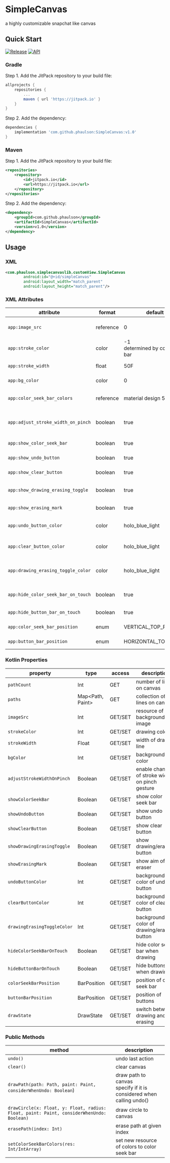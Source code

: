 # SimpleCanvas
a highly customizable snapchat like canvas

## Quick Start
<a href="https://jitpack.io/#phaulson/SimpleCanvas">![Release](https://jitpack.io/v/phaulson/SimpleCanvas.svg)</a>
<a href="https://android-arsenal.com/api?level=24">![API](https://img.shields.io/badge/API-24%2B-brightgreen.svg?style=flat)</a>

### Gradle
Step 1. Add the JitPack repository to your build file:
```gradle
allprojects {
    repositories {
        ...
        maven { url 'https://jitpack.io' }
    }
}
````
Step 2. Add the dependency:
```gradle
dependencies {
    implementation 'com.github.phaulson:SimpleCanvas:v1.0'
}

```
### Maven
Step 1. Add the JitPack repository to your build file:
```xml
<repositories>
    <repository>
        <id>jitpack.io</id>
        <url>https://jitpack.io</url>
    </repository>
</repositories>
````
Step 2. Add the dependency:
```xml
<dependency>
    <groupId>com.github.phaulson</groupId>
    <artifactId>SimpleCanvas</artifactId>
    <version>v1.0</version>
</dependency>
```

##  Usage

### XML
```xml
<com.phaulson.simplecanvaslib.customView.SimpleCanvas
        android:id="@+id/simpleCanvas"
        android:layout_width="match_parent"
        android:layout_height="match_parent"/>
```

### XML Attributes
|attribute|format|default|description|
|---|---|---|---|
|`app:image_src`|reference|0|resource of background image|
|`app:stroke_color`|color|-1<br/>determined by color seek bar|drawing color|
|`app:stroke_width`|float|50F|width of drawn line|
|`app:bg_color`|color|0|background color|
|`app:color_seek_bar_colors`|reference|material design 500|resource array for color seek bar|
|`app:adjust_stroke_width_on_pinch`|boolean|true|enable change of stroke width on pinch gesture|
|`app:show_color_seek_bar`|boolean|true|show color seek bar|
|`app:show_undo_button`|boolean|true|show undo button|
|`app:show_clear_button`|boolean|true|show clear button|
|`app:show_drawing_erasing_toggle`|boolean|true|show drawing/erasing button|
|`app:show_erasing_mark`|boolean|true|show aim of eraser|
|`app:undo_button_color`|color|holo_blue_light|background color of undo button|
|`app:clear_button_color`|color|holo_blue_light|background color of clear button|
|`app:drawing_erasing_toggle_color`|color|holo_blue_light|background color of drawing/erasing button|
|`app:hide_color_seek_bar_on_touch`|boolean|true|hide color seek bar when drawing|
|`app:hide_button_bar_on_touch`|boolean|true|hide buttons when drawing|
|`app:color_seek_bar_position`|enum|VERTICAL_TOP_RIGHT|position of color seek bar|
|`app:button_bar_position`|enum|HORIZONTAL_TOP_RIGHT|position of buttons|

### Kotlin Properties
|property|type|access|description|
|---|---|---|---|
|`pathCount`|Int|GET|number of lines on canvas|
|`paths`|Map<Path, Paint>|GET|collection of lines on canvas|
|`imageSrc`|Int|GET/SET|resource of background image|
|`strokeColor`|Int|GET/SET|drawing color|
|`strokeWidth`|Float|GET/SET|width of drawn line|
|`bgColor`|Int|GET/SET|background color|
|`adjustStrokeWidthOnPinch`|Boolean|GET/SET|enable change of stroke width on pinch gesture|
|`showColorSeekBar`|Boolean|GET/SET|show color seek bar|
|`showUndoButton`|Boolean|GET/SET|show undo button|
|`showClearButton`|Boolean|GET/SET|show clear button|
|`showDrawingErasingToggle`|Boolean|GET/SET|show drawing/erasing button|
|`showErasingMark`|Boolean|GET/SET|show aim of eraser|
|`undoButtonColor`|Int|GET/SET|background color of undo button|
|`clearButtonColor`|Int|GET/SET|background color of clear button|
|`drawingErasingToggleColor`|Int|GET/SET|background color of drawing/erasing button|
|`hideColorSeekBarOnTouch`|Boolean|GET/SET|hide color seek bar when drawing|
|`hideButtonBarOnTouch`|Boolean|GET/SET|hide buttons when drawing|
|`colorSeekBarPosition`|BarPosition|GET/SET|position of color seek bar|
|`buttonBarPosition`|BarPosition|GET/SET|position of buttons|
|`drawState`|DrawState|GET/SET|switch between drawing and erasing|

### Public Methods
|method|description|
|---|---|
|`undo()`|undo last action|
|`clear()`|clear canvas|
|`drawPath(path: Path, paint: Paint, considerWhenUndo: Boolean`)|draw path to canvas<br/>specify if it is considered when calling undo()|
|`drawCircle(x: Float, y: Float, radius: Float, paint: Paint, considerWhenUndo: Boolean)`|draw circle to canvas|
|`erasePath(index: Int)`|erase path at given index|
|`setColorSeekBarColors(res: Int/IntArray)`|set new resource of colors to color seek bar|
